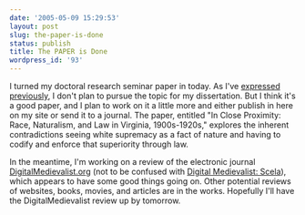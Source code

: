 ```yaml
---
date: '2005-05-09 15:29:53'
layout: post
slug: the-paper-is-done
status: publish
title: The PAPER is Done
wordpress_id: '93'
---
```


I turned my doctoral research seminar paper in today. As I've [expressed previously](http://www.clioweb.org/archives/2005/04/27/dissertation-topics/), I don't plan to pursue the topic for my dissertation. But I think it's a good paper, and I plan to work on it a little more and either publish in here on my site or send it to a journal. The paper, entitled "In Close Proximity: Race, Naturalism, and Law in Virginia, 1900s-1920s," explores the inherent contradictions seeing white supremacy as a fact of nature and having to codify and enforce that superiority through law.




In the meantime, I'm working on a review of the electronic journal [DigitalMedievalist.org](http://www.digitalmedievalist.org/journal.cfm) (not to be confused with [Digital Medievalist: Scela](http://www.digitalmedievalist.com/news/index.html)), which appears to have some good things going on. Other potential reviews of websites, books, movies, and articles are in the works. Hopefully I'll have the DigitalMedievalist review up by tomorrow.
